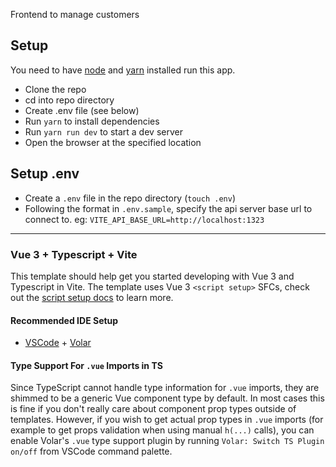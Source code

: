 Frontend to manage customers

## Setup

You  need to have [node](https://nodejs.org) and [yarn](https://yarnpkg.com/) installed run this app.

- Clone the repo
- cd into repo directory
- Create .env file (see below)
- Run `yarn` to install dependencies
- Run `yarn run dev` to start a dev server
- Open the browser at the specified location

## Setup .env

- Create a `.env` file in the repo directory (`touch .env`)
- Following the format in `.env.sample`, specify the api server base url to connect to. eg: `VITE_API_BASE_URL=http://localhost:1323`

---
### Vue 3 + Typescript + Vite

This template should help get you started developing with Vue 3 and Typescript in Vite. The template uses Vue 3 `<script setup>` SFCs, check out the [script setup docs](https://v3.vuejs.org/api/sfc-script-setup.html#sfc-script-setup) to learn more.

#### Recommended IDE Setup

- [VSCode](https://code.visualstudio.com/) + [Volar](https://marketplace.visualstudio.com/items?itemName=johnsoncodehk.volar)

#### Type Support For `.vue` Imports in TS

Since TypeScript cannot handle type information for `.vue` imports, they are shimmed to be a generic Vue component type by default. In most cases this is fine if you don't really care about component prop types outside of templates. However, if you wish to get actual prop types in `.vue` imports (for example to get props validation when using manual `h(...)` calls), you can enable Volar's `.vue` type support plugin by running `Volar: Switch TS Plugin on/off` from VSCode command palette.
